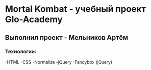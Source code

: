 # Mortal Kombat - учебный проект Glo-Academy
## Выполнил проект - Мельников Артём 
### Технологии:
 -HTML
 -CSS
 -Normalize
 -jQuery
 -Fancybox (jQuery)
